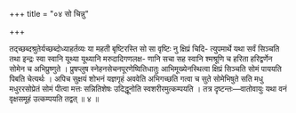 +++
title = "०४ सो चिन्नु"

+++

तद्च्छब्दश्रुतेर्यच्छब्दोध्याहर्तव्यः या महती बृष्टिरस्ति सो सा वृष्टिः नु क्षिप्रं चिदि- त्युपमार्थे यथा सर्वं सिञ्चति तथा इन्द्रः स्वा स्वानि यूथ्या यूथ्यानि मरुदादिगणलक्ष- णानि सचा सह स्वानि श्मश्रूणि च हरिता हरिद्वर्णेन सोमेन च अभिप्रुष्णुते । प्रुषप्लुष स्नेहनसेचनपूरणेष्वितिधातुः आभिमूख्येनस्थित्वा क्षिप्रं सिञ्चति सोमं पाययति पिबति चेत्यर्थः । अपिच सुक्षयं शोभनं यज्ञगृहं अववेति अभिगच्छति गत्वा च सुते सोमेभिषुते सति मधु मधुररसोप्रेतं सोमं पीत्वा मत्तः सन्नितिशेषः उदिद्धूनोति स्वशरीरमुत्कम्पयति । तत्र दृष्टन्तः—वातोवायुः यथा वनं वृक्षसमूहं उत्कम्पयति तद्वत् ॥ ४ ॥